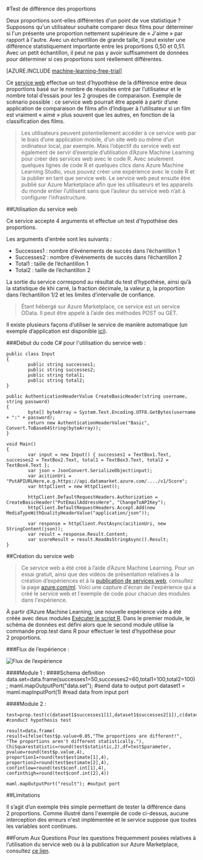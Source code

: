 <properties 
	pageTitle="Test de différence des proportions | Microsoft Azure" 
	description="Test de différence des proportions" 
	services="machine-learning" 
	documentationCenter="" 
	authors="aniedea" 
	manager="jhubbard" 
	editor="cgronlun"/>

<tags 
	ms.service="machine-learning" 
	ms.workload="data-services" 
	ms.tgt_pltfrm="na" 
	ms.devlang="na" 
	ms.topic="article" 
	ms.date="09/12/2016" 
	ms.author="aniedea"/>


#Test de différence des proportions


Deux proportions sont-elles différentes d'un point de vue statistique ? Supposons qu'un utilisateur souhaite comparer deux films pour déterminer si l'un présente une proportion nettement supérieure de « J'aime » par rapport à l'autre. Avec un échantillon de grande taille, il peut exister une différence statistiquement importante entre les proportions 0,50 et 0,51. Avec un petit échantillon, il peut ne pas y avoir suffisamment de données pour déterminer si ces proportions sont réellement différentes.


[AZURE.INCLUDE [machine-learning-free-trial](../../includes/machine-learning-free-trial.md)]

Ce [service web](https://datamarket.azure.com/dataset/aml_labs/prop_test) effectue un test d’hypothèse de la différence entre deux proportions basé sur le nombre de réussites entré par l’utilisateur et le nombre total d’essais pour les 2 groupes de comparaison. Exemple de scénario possible : ce service web pourrait être appelé à partir d’une application de comparaison de films afin d’indiquer à l’utilisateur si un film est vraiment « aimé » plus souvent que les autres, en fonction de la classification des films.

>Les utilisateurs peuvent potentiellement accéder à ce service web par le biais d’une application mobile, d’un site web ou même d’un ordinateur local, par exemple. Mais l’objectif du service web est également de servir d’exemple d’utilisation d’Azure Machine Learning pour créer des services web avec le code R. Avec seulement quelques lignes de code R et quelques clics dans Azure Machine Learning Studio, vous pouvez créer une expérience avec le code R et la publier en tant que service web. Le service web peut ensuite être publié sur Azure Marketplace afin que les utilisateurs et les appareils du monde entier l’utilisent sans que l’auteur du service web n’ait à configurer l’infrastructure.


##Utilisation du service web

Ce service accepte 4 arguments et effectue un test d'hypothèse des proportions.

Les arguments d'entrée sont les suivants :

* Successes1 : nombre d’événements de succès dans l’échantillon 1
* Successes2 : nombre d’événements de succès dans l’échantillon 2
* Total1 : taille de l’échantillon 1
* Total2 : taille de l’échantillon 2

La sortie du service correspond au résultat du test d’hypothèse, ainsi qu’à la statistique de khi carré, la fraction décimale, la valeur p, la proportion dans l’échantillon 1/2 et les limites d’intervalle de confiance.

>Étant hébergé sur Azure Marketplace, ce service est un service OData. Il peut être appelé à l’aide des méthodes POST ou GET.

Il existe plusieurs façons d’utiliser le service de manière automatique (un exemple d’application est disponible [ici](http://microsoftazuremachinelearning.azurewebsites.net/DifferenceInProportionsTest.aspx)).

###Début du code C# pour l'utilisation du service web :

	public class Input
	{
	        public string successes1;
	        public string successes2;
	        public string total1;
	        public string total2;
	}
	
    public AuthenticationHeaderValue CreateBasicHeader(string username, string password)
	{
	        byte[] byteArray = System.Text.Encoding.UTF8.GetBytes(username + ":" + password);
	        return new AuthenticationHeaderValue("Basic", Convert.ToBase64String(byteArray));
	}

	void Main()
	{
	        var input = new Input() { successes1 = TextBox1.Text, successes2 = TextBox2.Text, total1 = TextBox3.Text, total2 = TextBox4.Text };
	        var json = JsonConvert.SerializeObject(input);
	        var acitionUri = "PutAPIURLHere,e.g.https://api.datamarket.azure.com/..../v1/Score";
	        var httpClient = new HttpClient();
	
	        httpClient.DefaultRequestHeaders.Authorization = CreateBasicHeader("PutEmailAddressHere", "ChangeToAPIKey");
	        httpClient.DefaultRequestHeaders.Accept.Add(new MediaTypeWithQualityHeaderValue("application/json"));
	
	        var response = httpClient.PostAsync(acitionUri, new StringContent(json));
	        var result = response.Result.Content;
	    	var scoreResult = result.ReadAsStringAsync().Result;
	}


##Création du service web

>Ce service web a été créé à l’aide d’Azure Machine Learning. Pour un essai gratuit, ainsi que des vidéos de présentation relatives à la création d’expériences et à la [publication de services web](machine-learning-publish-a-machine-learning-web-service.md), consultez la page [azure.com/ml](http://azure.com/ml). Voici une capture d'écran de l'expérience qui a créé le service web et l'exemple de code pour chacun des modules dans l'expérience.

À partir d’Azure Machine Learning, une nouvelle expérience vide a été créée avec deux modules [Exécuter le script R][execute-r-script]. Dans le premier module, le schéma de données est défini alors que le second module utilise la commande prop.test dans R pour effectuer le test d’hypothèse pour 2 proportions.


###Flux de l’expérience :

![Flux de l’expérience][2]


####Module 1 :
	####Schema definition  
	data.set=data.frame(successes1=50,successes2=60,total1=100,total2=100);
	maml.mapOutputPort("data.set"); #send data to output port
	dataset1 = maml.mapInputPort(1) #read data from input port
	

####Module 2 :

	test=prop.test(c(dataset1$successes1[1],dataset1$successes2[1]),c(dataset1$total1[1],dataset1$total2[1])) #conduct hypothesis test

	result=data.frame(
	result=ifelse(test$p.value<0.05,"The proportions are different!",
	"The proportions aren't different statistically."),
	ChiSquarestatistic=round(test$statistic,2),df=test$parameter,
	pvalue=round(test$p.value,4),
	proportion1=round(test$estimate[1],4),
	proportion2=round(test$estimate[2],4),
	confintlow=round(test$conf.int[1],4),
	confinthigh=round(test$conf.int[2],4)) 

	maml.mapOutputPort("result"); #output port
	

##Limitations 

Il s’agit d’un exemple très simple permettant de tester la différence dans 2 proportions. Comme illustré dans l'exemple de code ci-dessus, aucune interception des erreurs n'est implémentée et le service suppose que toutes les variables sont continues.

##Forum Aux Questions
Pour les questions fréquemment posées relatives à l’utilisation du service web ou à la publication sur Azure Marketplace, consultez [ce lien](machine-learning-marketplace-faq.md).

[1]: ./media/machine-learning-r-csharp-difference-in-two-proportions/hyptest-img1.png
[2]: ./media/machine-learning-r-csharp-difference-in-two-proportions/hyptest-img2.png


<!-- Module References -->
[execute-r-script]: https://msdn.microsoft.com/library/azure/30806023-392b-42e0-94d6-6b775a6e0fd5/
 

<!---HONumber=AcomDC_0921_2016-->